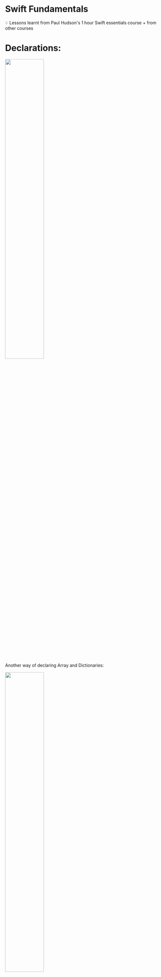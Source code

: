 # Swift Fundamentals

<aside>
💡 Lessons learnt from Paul Hudson's 1 hour Swift essentials course + from other courses
</aside>

# Declarations:

<img src="images/Untitled.png" width="50%" />

Another way of declaring Array and Dictionaries:

<img src="images/Untitled1.png" width="50%" />

Further samples:

```swift
var emptySet = Set<Int>()
var emptyArray = [Int]()
var array2D: [[Int]] = [[1, 2], [3, 4], [5, 6], [7, 8]]
var array3D: [[[String]]] = [[["A", "B"], ["C", "D"]], [["E", "F"], ["G", "H"]]]
var typeInferredSet : Set = [1, 3, 2]
let emptyDictionary = [Int : String]()
```

### Data Types

```swift
// Swift is a strongly-typed language, which means that it is very important what type an object is!
// There are several Swift data types, the more common are listed here.

let boolean: Bool = true
let integer: Int = 42
let pi: Double = 3.14
let string: String = "Strings in Swift can be written with double quotes."

// Swift defaults to using Double when given a floating-point number,
// and unless you have a good reason not to, you should as well.

let float: Float = 3.14159
let double = 3.14159 // Double type is inferred

// Collection types in Swift must be explicit about the type of their contents.

let arrayOfStrings = [String]()

// Arrays and Dictionaries should be declared using shorthand syntax.

let arrayOfInts: [Int] = [1, 2, 3]
let dictionaryOfStringDoublePairs: [String : Double] = ["Pi" : 3.1415, "Euler" : 2.71828, "Pythagoras" : 1.41421]

// The compiler can infer the types of the array and dictionary above, we can shorten them as follows.

let arrayOfInts = [1, 2, 3]
let dictionaryOfStringDoublePairs = ["Pi" : 3.1415, "Euler" : 2.71828, "Pythagoras" : 1.41421]

// Sets, however, must be declared using full syntax.

let setOfBools: Set<Bool> = [true, false]

// or...
let setOfInts = Set<Int>()

// All of the properties listed above must contain a value, they cannot be nil.
// To express a nil value in Swift, we need to use optional properties.
```

### Useful Functions:

```swift
// isMultiple
let number = 99
number.isMultiple(of: 3)

// Random
let rValue = Int.random(in: 1...100)

// Toggle
var isSaved = false
isSaved.toggle()
```

### Optionals Intro

```swift
// We create an optional property by adding a ? to a Swift type.

var optionalInt: Int? = 42
var optionalString: String? = "Is this a string?"
var optionalArrayOfInts: [Int]? = [1, 2, 3]
var optionalArrayOfOptionalInts: [Int?]? = [1, 2, 3]

// We must unwrap an optional before we can use it. We can do this in a couple of ways.
// Optional binding - the safest way.

if let optionalInt = optionalInt { // Swift convention is to reuse the property name.
    print(optionalInt)
}

// Forced unwrapping - use only when we know the value won't be nil.

let optionalIntAsDouble = Double(optionalInt!)

// Implicit unwrapping - if we are sure a value will exist at runtime we can declare an
// implicitly unwrapped optional property.

var definitelyExists: String! = "The Universe"

definitelyExists = nil //Legal code, but variable now dangerous!

let shoutyString = definitelyExists.uppercased() //Crash at runtime!

// using a guard statement in a function
guard let results = data["results"] else {
    // results key does not exist in data dictionary
    return // must be in a function to use return
}
```

# Collections

### Array

```swift
// array: append, remove, contains
var arr = ["tiger", "lion"]
arr.append("elephent")
arr.remove(at: 0)
print(arr.contains("tiger") //results true
```

### Set

```swift
// set: insert, contains
var numbers = Set([1,1,3,5,7,9])
numbers.insert(10)
print(numbers.contains(11)) //works instantly even if we have 1million items

/*
Properties & Methods:
- isEmpty
- count
- insert()
- contains()
- remove()
- removeFirst()
*/

// Union, Intersection, Symmetric Diff
let animalsSet : Set = ["tiger", "cat", "lion", "dog", "cat", "cow", "hamster"]
let petSet : Set = ["dog", "hamster", "cat", "cow"]
let birdSet : Set = ["crow", "sparrow", "cuckoo"]
let commonSet = animalsSet.intersection(petSet) //finds the common members of the two sets
//Result {“cat”, “hamster”, “dog”, “cow”}

let uncommonSet = animalsSet.symmetricDifference(petSet) //the opposite of intersection
//Result {“tiger”, “lion”}

let mixedSet = petSet.union(birdSet) //adds two sets
//Result {“dog”, “sparrow”, “cat”, “crow”, “cow”, “cuckoo”, “hamster”}

petSet.isSubset(of: animalsSet) //returns true if second set has all the values of the first set. here true
petSet.isDisjoint(with: birdSet) //to determine if two sets are completely different
animalsSet.isSuperset(of: petSet) //returns true if the first set has all the values of the second set. here true
```

### Dictionary

This is a key value type collection. The members of a dictionary are stored in pairs with a key. This key is unique, and like sets, the members are also unordered and are retrieved with the help of these keys.

```swift
// dictionary: default
let employee = [
	"name": "Bridney",
	"job": "Singer"
]
print(employee["job", default: "Unknown"])

// Properties & Methods:
mutableDictionary.values //returns a collection of all the values of the dictionary
mutableDictionary["key4"] = "value 4" //add a new member
mutableDictionary.updateValue("key1", forKey: "watermelon") //update an existing member
mutableDictionary["key3"] = "apple" //update an existing member using subscripts
mutableDictionary.removeValue(forKey: "key1") //remove value for a key
mutableDictionary["key4"] = nil //removes the value for a key. same as above

```

# Tuples

We saw Arrays, Sets, and Dictionaries. They are ordered, indexed but they are still strongly typed. You cannot store different types together. An array of type Int will only store Ints. This is where we can use Tuples. Tuples are small collections, where you can store different types of members together. They are used only when we must store simple data or if we have two return multiple values in a function.

![Untitled](images/Untitled2.png)

```swift
var infoTuple = ("Adam", "Scott", 43, 09892356) //Creating a tuple
infoTuple.0 //accessing a tuple by its index Result: “Tom”
infoTuple.0 = "Tom" //modifying a tuple with the help of index

let labelledTuple = (name: "Adam", lastName:"Scott", age:43, tel:09892356) //A tuple with labels
labelledTuple.lastName //accessing a tuple by its label name
```

# Loops:

```swift
// for loop - array, range
let platforms = ["iOS", "macOS", "watchOS", "tvOS"]
for os in platforms {
	print("Swift works on \(os)")
}

for i in 1...10 {
	print("Number loop \(i)")
}

for _ in 1...5 {
	print("hello")
}

for (key, value) in mutableDictionary {
	print("key: \(key) - value: \(value)")
}

for value in mutableDictionary.values {
	print(value)
}

let iteratingString = "I am a Swift developer"
for character in iteratingString {
	print(character)
}

//closed range operator. starts at 0 and ends at 3
for index in 0…3 {
	print("index \(index) - \(mutableArray[index])")
}
//half open range operator. starts at 0 and ends at 2
for index in 0..<3 {
	print("index \(index) - \(mutableArray[index])")
}

for _ in 0…3 {
	print("loop executed")
}

//increment upto a count with an increment of 2 at each step
let interval = 2
for num in stride(from: 0, to: mutableArray.count, by: interval) {
	print(num)
}
```

# Func:

```swift
// func declaration
func roleDice() -> Int {
	return Int.random(in: 1...12)
}
print(rollDice())

// single return line can be modified like this..
func roleDice() -> Int {
	Int.random(in: 1...12)
}
```

### Returning Tuples

```swift
// func - returning tuple
func getUser() -> (firstName: String, lastName: String) {
	(firstName: "Superstar", lastName: "Rajinikanth")
}
let user = getUser()
print("Name \(user.firstName) \(user.lastName)")

// OR (with Destructuring)
let { firstName, _) = getUser()
print("Name \(firstName)")
```

### Underscore Usage

```swift
// func - underscore usage
func isUppercase(_ string: String) -> Bool {
	return string == string.uppercased()
}
let str = "HELLO WORLD"
let result = isUppercase(str)
```

### External, Internal Params

```swift
// here, `for` = external and `number` = internal
func printTimesTable(for number: Int) {
	for i in 1...12 {
		print("\(i) X \(number) is \(i * number)")
	}
}
printTimesTable(for:5)
```

### Default Value

```swift
// func - default value
func greet(_ person: String, formal: Bool = false) {
	if formal {
		print("Welcome, \(person)")
	}
	else {
		print("Hi, \(person)")
	**}**
}
greet("Tim", formal: true)
greet("Raj")
```

### Overloading Function

![Untitled](images/Untitled3.png)

# Enum

Swift enumerations allow you to put related values together into a custom type.

By default enum cases return string value

```swift
// enum
enum Weekday {
	case monday, tuesday, wednesday, thursday, friday
}
var day = Weekday.monday
day = .friday
```

### Enum Sample

<img src="images/Untitled4.png" width="60%" />

<img src="images/Untitled5.png" width="60%" />

### RawValue

![Untitled](images/Untitled6.png)

### Associated Values

![Untitled](images/Untitled7.png)

# Closure

Closures are basically anonymous functions. A function without a name. A self contained package of functionality that can be passed around.

```swift
// sample 1
let sayHello = {
	print("Hi, there!")
}
sayHello()

// sample 2
let sayHello = { (name: String) -> String in
	"Hi, \(name)!"
}
sayHello("Raj") //results - Hi, Raj!
```

### Shorthand Demo

```swift
// shorthands demo
let team = ["Gloria", "Suzanna", "Tiffany", "Tasha"]
let onlyT = team.filter({ (name:String) -> Bool in
	return name.hasPrefix("T")
})
//OR shorthand 1
let onlyT1 = team.filter({ (name:String) in
	return name.hasPrefix("T")
})
//OR shorthand 2
let onlyT2 = team.filter({ name in
	return name.hasPrefix("T")
})
//OR shorthand 3
let onlyT3 = team.filter({ name in
	name.hasPrefix("T")
})
//OR shorthand 4
let onlyT4 = team.filter { $0.hasPrefix("T") }
//call the func now
print(onlyT)
```

# Struct

Structs are better suited to modeling simple objects that dont need inheritance or reference capabilities.

![Untitled](images/Untitled8.png)

![Untitled](images/Untitled9.png)

> **Struct is immutable**

<img src="images/Untitled10.png" width="60%" />

Computed Property

```swift
//computed property
struct Employee {
	let name: String
	var vacationAllowed = 14
	var vacationTaken = 0

	var vacationRemaining: Int {
		get {
			vacationAllowed - vacationTaken
		}
		set {
			vacationAllowed = vacationTaken + newValue
		}
	}
}
```

### Property Observer

```swift
//property observers
struct Game {
	var score = 0 {
		didSet {
			print("Score is now \(score)")
		}
	}
}
var game = Game()
game.score += 10
game.score -= 3
```

### Initializer

```swift
//initializer
struct Player {
	let name: String
	let number: Int

	init(name: String) {
		self.name = name
		self.number = Int.random(in: 1...99)
	}
}
```

### Mutating

Four access modifiers:

1. public - open for all
2. private - private to the struct/class
3. private(set) - open for read and restricted for write within the struct/class
4. fileprivate - private with in the file

<img src="images/Untitled11.png" width="50%" />

### Static

```swift
//static variable
struct AppData {
	static let version = "1.3 beta 2"
	static let settingsFile = "settings.json"
}

print(AppData.version)
```

# Class

Classess are well-suited to complex data structures

```swift
import Cocoa

class Employee {
    let hours: Int

    init(hours: Int){
        self.hours = hours
    }

    func printSummary() {
        print("I work \(hours) hours a day.")
    }
}

class Developer: Employee {
    func work() {
        print("I'm coding for \(hours) hours a day.")
    }
}

let novall = Developer(hours: 8)
novall.work()
novall.printSummary()
```

### Convenience Init

![Untitled](images/Untitled12.png)

## Class vs Struct

![Untitled](images/Untitled13.png)

### 1. Inheritance - override methods

```swift
// in continuation to above example..
//first diff - inheritance
class Developer: Employee {
    func work() {
        print("I'm coding for \(hours) hours a day.")
    }

		override func printSummary() {
        print("I spent \(hours) hours a day fighting over tabs vs spaces.")
    }
}
```

### 2. No default initializers

```swift
class Vehicle {
    let isElectric: Bool

    init(isElectric: Bool) {
        self.isElectric = isElectric
    }
}

class Car: Vehicle {
    let isConvertible: Bool
    // we need init values for inherited class as well.
    init (isElectric: Bool, isConvertible: Bool) {
        self.isConvertible = isConvertible
        super.init(isElectric: isElectric)
    }
}
```

### 3. Copy of objects

```swift
class Actor {
    var name: String = "Nicolas Cage"
}

var actor1 = Actor()
var actor2 = actor1

actor2.name = "Tom Cruise"
print(actor1.name) //prints 'Tom Cruise'
print(actor2.name) //prints 'Tom Cruise'

//if we convert Actor class as Struct then the results will be different.
...
print(actor1.name) //prints 'Nicolas Cage'
print(actor2.name) //prints 'Tom Cruise'
```

### 4. Deinit

```swift
class Site {
    let id: Int

    init(id: Int){
        self.id = id
        print("Site \(id): I've been created")
    }

    deinit {
        print("Site \(id): I've been destroyed!")
    }
}

for i in 1...3 {
    let site = Site(id: i)
    print("Site \(site.id): I'm in control")
}
//this code prints 'created, control, destroyed' messages 3 times.
```

### 5. Constant class instance

Even if the class object is constant the inside variables can be changed

```swift
class Singer {
    var name: String = "Adele"
}

let singer = Singer()
singer.name = "Justin"

print(singer.name) //prints 'Justin'
```

<aside>
💡 **The Right Choice

Struct** - simple, encapsulated object needs + copied
**Classes\*\* - anything needing to be passed by reference + uses inheritance

</aside>

**More read on this topic on Apple’s documentation :**

[https://developer.apple.com/documentation/swift/choosing_between_structures_and_classes](https://developer.apple.com/documentation/swift/choosing_between_structures_and_classes)

## Access Modifiers and Properties

There are 4 types of access modifiers

- **public** - Public entities can be freely accessed from inside their source file, as well as any separate module that imports the parent module
- **internal -** Internal entities can be accessed by any source file within their defining module, but no where else. (Every entity in Swift is set as internal by default)
- **fileprivate -** Fileprivate entities can only be accessed inside their defining module
- **private -** Private variables can only be accessed inside their declaration scope

## Computed Property - Get, Set

<img src="images/Untitled14.png" width="45%" />

## Static Vs Class variables

<img src="images/Untitled15.png" width="45%" />

Static, Class are the type property flavours

**Static Types** can not be overritten in a sub class. but **class** variable can be overridden in a sub class.. and class variables can only be computed properties

## Subclassing

<img src="images/Untitled16.png" width="60%" />

**Subclassing Sample:**

<img src="images/Untitled17.png" width="60%" />

# Protocol

Its a way to enforce minimum functionality implementations. Classess and Structs using the protocol should conform to the specific methods in the protocol.

```swift
protocol Vehicle {
    var name: String { get }
    var currentPassengers: Int { get set }

    func estimateTime(for distance: Int) -> Int
    func travel(distance: Int)
}

struct Car: Vehicle {
    let name = "Car"
    var currentPassengers = 1

    func estimateTime(for distance: Int) -> Int {
        distance / 50
    }
    func travel(distance: Int) {
        print("I'm driving \(distance)km")
    }
    func openSunroof() {
        print("It's a nice day!")
    }
}
func commute(distance: Int, using vehicle: Vehicle){
    if vehicle.estimateTime(for: distance) > 100 {
        print("Too slow!")
    } else {
        vehicle.travel(distance: distance)
    }
}
let car = Car()
commute(distance: 100, using: car) //prints 'I'm driving 100km'
```

### Another sample

**Problem with inheritance:**

![Untitled](images/Untitled18.png)

**Solution from protocol**:

`CanFly` is a protocol here.

![Untitled](images/Untitled19.png)

### Superclass + Protocol Order

![Untitled](images/Untitled20.png)

# Extension

It enables the user to add new functionality to the existing types

```swift
extension String {
    func trimmed() -> String {
        self.trimmingCharacters(in: .whitespacesAndNewlines)
    }

    //alternative approach
    mutating func trim() {
        self = self.trimmed()
    }

    //computed property
    var lines: [String] {
        self.components(separatedBy: .newlines)
    }
}

var quote = "      Strike when the iron is hot   "
let trimmed = quote.trimmed() //prints 'Strike when the iron is hot'
quote.trim() //trims the string and assign it back to itself

let lyrics = """
But I keep cruising
Can't stop, won't stop moving
"""

print(lyrics.lines.count) //prints 2
```

## Protocol Extensions

It allows to add **computed properties and methods** to the whole protocol. So any types conform to the protocol get access to them.

```swift
extension Collection {
    var isNotEmpty: Bool {
        isEmpty == false
    }
}

let guests = ["Mario", "Luigi", "Peach"]

if guests.isNotEmpty {
    print("Guest count: \(guests.count)")
}
```

# Optionals

Optionals represent the absence of data. Any data type can be an optional

There are 5 different ways on working with **Optionals**

![Untitled](images/Untitled21.png)

### Unwrapping - If let

```swift
let opposites = [
    "Mario": "Wario",
    "Luigi": "Waluigi"
]

let peachOpposite = opposites["Peach"]

if let marioOpposite = opposites["Mario"] {
    print("Mario's opposite is \(marioOpposite)")
}
```

### Unwrapping - Guard

Guard can also be used for optional unwrapping. It is the opposite of 'if let'. However it works with any condition.

```swift
func printSquare(of number: Int?) {
    guard let number = number else {
        print("Missing input")
        return  // this is mandatary
    }

    print("\(number) * \(number) is \(number * number)")
}
```

### Unwrapping - Nil Coalesing

```swift
let tvShows = ["Archer", "Babylon 5", "Ted Lasso"]
let favorite = tvShows.randomElement() ?? "None" // bcoz randomElement may return optional nil

let input = ""
let number = Int(input) ?? 0
print(number) //prints 0
```

### Optional Chaining

```swift
let name = ["Arya", "Bran", "Robb", "Sansa"]
let chosen = name.randomElement()?.uppercased()  //optional chaining
print("Next in line: \(chosen ?? "No one")")
```

### Optional try

```swift
// try?
enum UserError: Error {
    case badID, networkFailed
}

func getUser(id: Int) throws -> String {
    throw UserError.networkFailed
}

if let user = try? getUser(id: 23) {
    print("User: \(user)")
}
```

## Throwing Errors

<img src="images/Untitled22.png" width="50%" />

### Catching Errors

<img src="images/Untitled23.png" width="55%" />

<img src="images/Untitled24.png" width="55%" />

